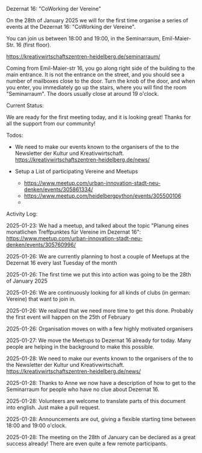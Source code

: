 Dezernat 16: "CoWorking der Vereine"

On the 28th of January 2025 we will for the first time organise a series of events at the Dezernat 16: "CoWorking der Vereine".

You can join us between 18:00 and 19:00, in the Seminarraum, Emil-Maier-Str. 16 (first floor). 

https://kreativwirtschaftszentren-heidelberg.de/seminarraum/

Coming from Emil-Maier-str 16, you go along right side of the building to the main entrance. 
It is not the entrance on the street, and you should see a number of mailboxes close to the door.
Turn the knob of the door, and when you enter, you immediately go up the stairs, where you will find the room "Seminarraum".
The doors usually close at around 19 o'clock.

Current Status: 

We are ready for the first meeting today, and it is looking great! Thanks for all the support from our community!

Todos:

- We need to make our events known to the organisers of the to the Newsletter der Kultur und Kreativwirtschaft. https://kreativwirtschaftszentren-heidelberg.de/news/ 

- Setup a List of participating Vereine and Meetups

  - https://www.meetup.com/urban-innovation-stadt-neu-denken/events/305861334/
  - https://www.meetup.com/heidelbergpython/events/305500106
  - 

Activity Log:

2025-01-23: We had a meetup, and talked about the topic "Planung eines monatlichen Treffpunktes für Vereine im Dezernat 16": https://www.meetup.com/urban-innovation-stadt-neu-denken/events/305760996/

2025-01-26: We are currently planning to host a couple of Meetups at the Dezernat 16 every last Tuesday of the month

2025-01-26: The first time we put this into action was going to be the 28th of January 2025

2025-01-26: We are continuously looking for all kinds of clubs (in german: Vereine) that want to join in.

2025-01-26: We realized that we need more time to get this done. Probably the first event will happen on the 25th of February

2025-01-26: Organisation moves on with a few highly motivated organisers

2025-01-27: We move the Meetups to Dezernat 16 already for today. Many people are helping in the background to make this possible.

2025-01-28: We need to make our events known to the organisers of the to the Newsletter der Kultur und Kreativwirtschaft. https://kreativwirtschaftszentren-heidelberg.de/news/ 

2025-01-28: Thanks to Anne we now have a description of how to get to the Seminarraum for people who have no clue about Dezernat 16.

2025-01-28: Volunteers are welcome to translate parts of this document into english. Just make a pull request.

2025-01-28: Announcements are out, giving a flexible starting time between 18:00 and 19:00 o'clock.

2025-01-28: The meeting on the 28th of January can be declared as a great success already! There are even quite a few remote participants.
